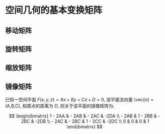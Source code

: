 # 空间几何的基本变换矩阵

## 移动矩阵

## 旋转矩阵

## 缩放矩阵

## 镜像矩阵

已知一空间平面 $F(x,y,z) = Ax + By + Cz + D = 0$, 该平面法向量 \vec{n} = (A,B,C), 和原点的距离为 $D$, 则关于该平面的镜像矩阵为:

$$
\begin{bmatrix}
    1 - 2AA & - 2AB & - 2AC & -2DA \\
    - 2AB & 1 - 2BB & - 2BC & -2DB \\
    - 2AC & - 2BC & 1 - 2CC & -2DC \\
0 & 0 & 0 & 1
\end{bmatrix}
$$
